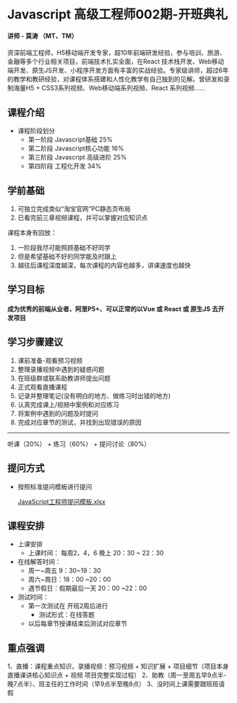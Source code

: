 # Javascript 高级工程师002期-开班典礼

#### 讲师 - 莫涛 （MT、TM） 
资深前端工程师，H5移动端开发专家，超10年前端研发经验，参与培训、旅游、金融等多个行业相关项目，前端技术扎实全面，在React 技术栈开发、Web移动端开发、原生JS开发、小程序开发方面有丰富的实战经验。专家级讲师，超过6年的教学和教研经验，对课程体系搭建和人性化教学有自己独到的见解。曾研发和录制海量H5 + CSS3系列视频、Web移动端系列视频、React 系列视频……



## 课程介绍

- 课程阶段划分 
  - 第一阶段 Javascript基础 25%
  - 第二阶段 Javascript核心功能 16%
  - 第三阶段 Javascript 高级进阶  25%
  - 第四阶段 工程化开发 34%

## 学前基础

1. 可独立完成类似“淘宝官网”PC静态页布局
2. 已看完前三章视频课程，并可以掌握对应知识点

课程本身有回放：
1. 一阶段我尽可能照顾基础不好同学
2. 但是希望基础不好的同学能及时跟上
3. 越往后课程深度越深，每次课程的内容也越多，讲课速度也越快


## 学习目标

#### 	成为优秀的前端从业者、阿里P5+、可以正常的以Vue 或 React 或 原生JS 去开发项目

## 学习步骤建议

1. 课前准备-观看预习视频
2. 整理录播视频中遇到的疑惑问题
3. 在班级群或联系助教讲师提出问题
4. 正式观看直播课程
5. 记录并整理笔记(没有明白的地方、做练习时出错的地方)
6. 认真完成课上/视频中案例和对应练习
7. 将案例中遇到的问题及时提问
8. 完成对应章节的测试，并找到出现错误的原因

----------
听课（20%） + 练习（60%） + 提问讨论（80%）


## 提问方式

- 按照标准提问模板进行提问

  [JavaScript工程师提问模板.xlsx](JavaScript工程师提问模板.xlsx)

## 课程安排

- 上课安排
  - 上课时间： 每周2，4，6 晚上 20：30 ~ 22：30 
- 在线解答时间：
  - 周一~周五 9：30~19：30 
  - 周六~周日：18：00 ~20：00
  - 遇节假日：假期最后一天 20：00 ~22：00
- 测试时间：
  - 第一次测试在 开班2周后进行 
    - 测试形式：在线答题
  - 以后每章节授课结束后测试对应章节

## 重点强调

1、直播：课程重点知识，录播视频：预习视频 + 知识扩展 + 项目细节（项目本身直播课讲核心知识点  + 视频 项目完整实现过程）
2、助教（周一至周五早9点半-晚7点半）、班主任的工作时间（早9点半至晚8点）
3、没时间上课需要跟班班请假



 


